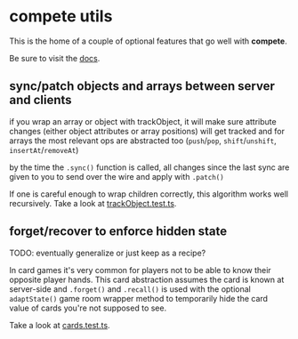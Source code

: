 # compete utils

This is the home of a couple of optional features that go well with **compete**.

Be sure to visit the [docs](https://josepedrodias.github.io/compete/packages/compete-utils/docs/index.html).

## sync/patch objects and arrays between server and clients

if you wrap an array or object with trackObject, it will make sure attribute changes (either object attributes or array positions) will get tracked
and for arrays the most relevant ops are abstracted too (`push`/`pop`, `shift`/`unshift`, `insertAt`/`removeAt`)

by the time the `.sync()` function is called, all changes since the last sync are given to you to send over the wire and apply with `.patch()`

If one is careful enough to wrap children correctly, this algorithm works well recursively. Take a look at [trackObject.test.ts](src/trackObject.test.ts).

## forget/recover to enforce hidden state

TODO: eventually generalize or just keep as a recipe?

In card games it's very common for players not to be able to know their opposite player hands.
This card abstraction assumes the card is known at server-side and `.forget()` and `.recall()` is used with the optional `adaptState()` game room wrapper method
to temporarily hide the card value of cards you're not supposed to see.

Take a look at [cards.test.ts](src/cards/cards.test.ts).
